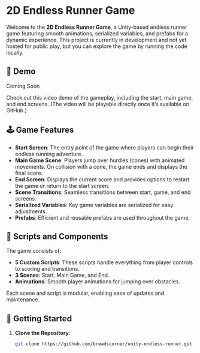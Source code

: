 # 2D Endless Runner Game

Welcome to the **2D Endless Runner Game**, a Unity-based endless runner game featuring smooth animations, serialized variables, and prefabs for a dynamic experience. This project is currently in development and not yet hosted for public play, but you can explore the game by running the code locally.

## 🎥 Demo

Coming Soon

Check out this video demo of the gameplay, including the start, main game, and end screens. (The video will be playable directly once it’s available on GitHub.)

## 🕹️ Game Features

- **Start Screen**: The entry point of the game where players can begin their endless running adventure.
- **Main Game Scene**: Players jump over hurdles (cones) with animated movements. On collision with a cone, the game ends and displays the final score.
- **End Screen**: Displays the current score and provides options to restart the game or return to the start screen.
- **Scene Transitions**: Seamless transitions between start, game, and end screens.
- **Serialized Variables**: Key game variables are serialized for easy adjustments.
- **Prefabs**: Efficient and reusable prefabs are used throughout the game.

## 📝 Scripts and Components

The game consists of:
- **5 Custom Scripts**: These scripts handle everything from player controls to scoring and transitions.
- **3 Scenes**: Start, Main Game, and End.
- **Animations**: Smooth player animations for jumping over obstacles.

Each scene and script is modular, enabling ease of updates and maintenance.

## 🚀 Getting Started

1. **Clone the Repository**:
   ```bash
   git clone https://github.com/breadscorner/unity-endless-runner.git
